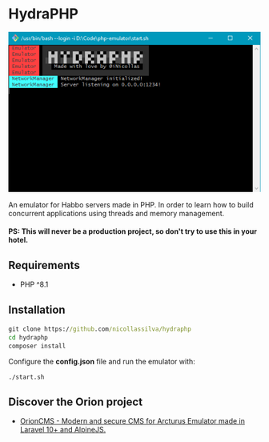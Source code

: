 # HydraPHP

<img src="https://github.com/nicollassilva/hydraphp/blob/master/logo.png" />

An emulator for Habbo servers made in PHP. In order to learn how to build concurrent applications using threads and memory management.

#### PS: This will never be a production project, so don't try to use this in your hotel.

## Requirements

- PHP ^8.1

## Installation

```cmd
git clone https://github.com/nicollassilva/hydraphp
cd hydraphp
composer install
```

Configure the **config.json** file and run the emulator with:

```cmd
./start.sh
```

## Discover the Orion project

- [OrionCMS - Modern and secure CMS for Arcturus Emulator made in Laravel 10+ and AlpineJS.](https://github.com/nicollassilva/orioncms)